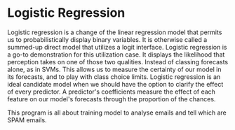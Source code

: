 # Logistic Regression

Logistic regression is a change of the linear regression model that permits us to probabilistically display binary variables. It is otherwise called a summed-up direct model that utilizes a logit interface. Logistic regression is a go-to demonstration for this utilization case. It displays the likelihood that perception takes on one of those two qualities. Instead of classing forecasts alone, as in SVMs. This allows us to measure the certainty of our model in its forecasts, and to play with class choice limits. Logistic regression is an ideal candidate model when we should have the option to clarify the effect of every predictor. A predictor's coefficients measure the effect of each feature on our model's forecasts through the proportion of the chances.

This program is all about training model to analyse emails and tell which are SPAM emails.
